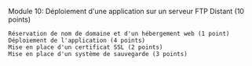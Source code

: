 Module 10: Déploiement d'une application sur un serveur FTP Distant (10 points)

    Réservation de nom de domaine et d'un hébergement web (1 point)
    Déploiement de l'application (4 points)
    Mise en place d'un certificat SSL (2 points)
    Mise en place d'un système de sauvegarde (3 points)


